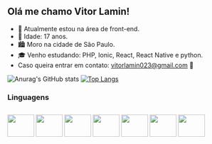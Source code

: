 ## Olá me chamo Vitor Lamin!

- 🧳 Atualmente estou na área de front-end.
- 🎂 Idade: 17 anos.
- 🏙 Moro na cidade de São Paulo.
- 🎓 Venho estudando: PHP, Ionic, React, React Native e python.
- Caso queira entrar em contato: vitorlamin023@gmail.com 🤗

<div>
  
  ![Anurag's GitHub stats](https://github-readme-stats.vercel.app/api?username=Vitor-Lamin023&theme=maroongold&show_icons=true)
  [![Top Langs](https://github-readme-stats.vercel.app/api/top-langs/?username=Vitor-lamin023&layout=compact&theme=maroongold&show)](https://github.com/anuraghazra/github-readme-stats)

</div>

  ### Linguagens
   ##   
   
<div style="display inline-block;">
   
<img align="Center" height=50 width=60 src="https://cdn.jsdelivr.net/gh/devicons/devicon@latest/icons/figma/figma-original.svg" />
<img align="Center" height=50 width=60 src="https://cdn.jsdelivr.net/gh/devicons/devicon@latest/icons/javascript/javascript-original.svg" />
<img align="Center" height=50 width=60 src="https://cdn.jsdelivr.net/gh/devicons/devicon@latest/icons/html5/html5-original.svg" />
<img align="Center" height=50 width=60 src="https://cdn.jsdelivr.net/gh/devicons/devicon@latest/icons/mysql/mysql-original.svg" />
<img align="Center" height=50 width=60 src="https://cdn.jsdelivr.net/gh/devicons/devicon@latest/icons/css3/css3-original.svg" />
<img align="Center" height=50 width=60 src="https://cdn.jsdelivr.net/gh/devicons/devicon@latest/icons/illustrator/illustrator-line.svg" />
<img align="Center" height=50 width=60 src="https://cdn.jsdelivr.net/gh/devicons/devicon@latest/icons/php/php-original.svg" />
         
</div>
